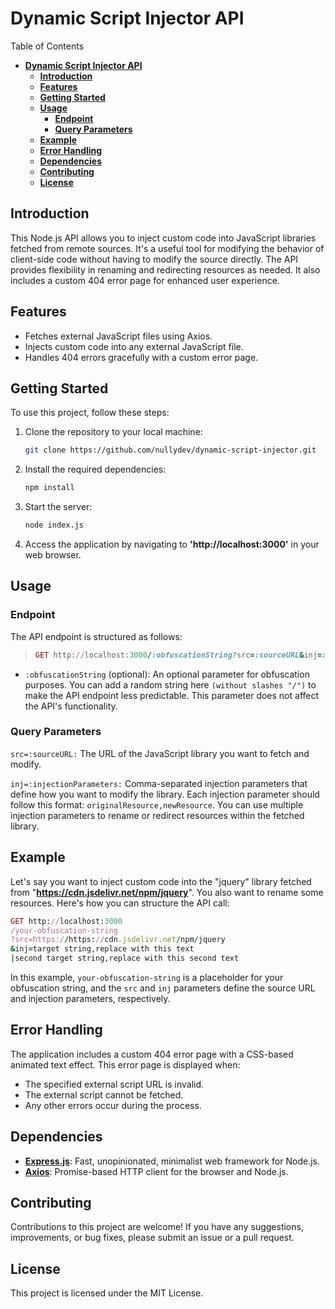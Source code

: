 # **Dynamic Script Injector API**

Table of Contents
- [**Dynamic Script Injector API**](#dynamic-script-injector-api)
  - [**Introduction**](#introduction)
  - [**Features**](#features)
  - [**Getting Started**](#getting-started)
  - [**Usage**](#usage)
    - [**Endpoint**](#endpoint)
    - [**Query Parameters**](#query-parameters)
  - [**Example**](#example)
  - [**Error Handling**](#error-handling)
  - [**Dependencies**](#dependencies)
  - [**Contributing**](#contributing)
  - [**License**](#license)

## **Introduction**

This Node.js API allows you to inject custom code into JavaScript libraries fetched from remote sources. It's a useful tool for modifying the behavior of client-side code without having to modify the source directly. The API provides flexibility in renaming and redirecting resources as needed. It also includes a custom 404 error page for enhanced user experience.

## **Features**

- Fetches external JavaScript files using Axios.
- Injects custom code into any external JavaScript file.
- Handles 404 errors gracefully with a custom error page.

## **Getting Started**

To use this project, follow these steps:

1. Clone the repository to your local machine:
    ```bash
    git clone https://github.com/nullydev/dynamic-script-injector.git
    ```
2. Install the required dependencies:
    ```bash
    npm install
    ```
3. Start the server:
    ```bash
    node index.js
    ```
4. Access the application by navigating to **'http://localhost:3000'** in your web browser.

## **Usage**

### **Endpoint**

The API endpoint is structured as follows:
> ```ruby
> GET http://localhost:3000/:obfuscationString?src=:sourceURL&inj=:injectionParameters
> ```
- `:obfuscationString` (optional): An optional parameter for obfuscation purposes. You can add a random string here `(without slashes "/")` to make the API endpoint less predictable. This parameter does not affect the API's functionality.

### **Query Parameters**
`src=:sourceURL:` The URL of the JavaScript library you want to fetch and modify.

`inj=:injectionParameters:` Comma-separated injection parameters that define how you want to modify the library. Each injection parameter should follow this format: `originalResource,newResource`. You can use multiple injection parameters to rename or redirect resources within the fetched library.

## **Example**
Let's say you want to inject custom code into the "jquery" library fetched from "**https://cdn.jsdelivr.net/npm/jquery**". You also want to rename some resources. Here's how you can structure the API call:
```ruby
GET http://localhost:3000
/your-obfuscation-string
?src=https://https://cdn.jsdelivr.net/npm/jquery
&inj=target string,replace with this text
|second target string,replace with this second text
```
In this example, `your-obfuscation-string` is a placeholder for your obfuscation string, and the `src` and `inj` parameters define the source URL and injection parameters, respectively.

## **Error Handling**
The application includes a custom 404 error page with a CSS-based animated text effect. This error page is displayed when:
- The specified external script URL is invalid.
- The external script cannot be fetched.
- Any other errors occur during the process.

## **Dependencies**
- <u>**Express.js**</u>: Fast, unopinionated, minimalist web framework for Node.js.
- <u>**Axios**</u>: Promise-based HTTP client for the browser and Node.js.

## **Contributing**
Contributions to this project are welcome! If you have any suggestions, improvements, or bug fixes, please submit an issue or a pull request.

## **License**
This project is licensed under the MIT License.